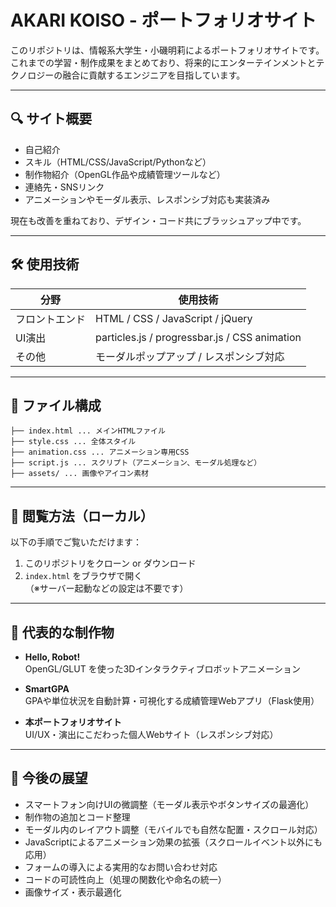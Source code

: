 # AKARI KOISO - ポートフォリオサイト

このリポジトリは、情報系大学生・小磯明莉によるポートフォリオサイトです。  
これまでの学習・制作成果をまとめており、将来的にエンターテインメントとテクノロジーの融合に貢献するエンジニアを目指しています。

---

## 🔍 サイト概要

- 自己紹介
- スキル（HTML/CSS/JavaScript/Pythonなど）
- 制作物紹介（OpenGL作品や成績管理ツールなど）
- 連絡先・SNSリンク
- アニメーションやモーダル表示、レスポンシブ対応も実装済み

現在も改善を重ねており、デザイン・コード共にブラッシュアップ中です。

---

## 🛠 使用技術

| 分野         | 使用技術                                  |
|--------------|-------------------------------------------|
| フロントエンド | HTML / CSS / JavaScript / jQuery          |
| UI演出       | particles.js / progressbar.js / CSS animation |
| その他        | モーダルポップアップ / レスポンシブ対応     |

---

## 🔧 ファイル構成
```
├── index.html ... メインHTMLファイル
├── style.css ... 全体スタイル
├── animation.css ... アニメーション専用CSS
├── script.js ... スクリプト（アニメーション、モーダル処理など）
├── assets/ ... 画像やアイコン素材
```
---

## 🚀 閲覧方法（ローカル）

以下の手順でご覧いただけます：

1. このリポジトリをクローン or ダウンロード  
2. `index.html` をブラウザで開く  
（※サーバー起動などの設定は不要です）

---

## 📸 代表的な制作物

- **Hello, Robot!**  
  OpenGL/GLUT を使った3Dインタラクティブロボットアニメーション

- **SmartGPA**  
  GPAや単位状況を自動計算・可視化する成績管理Webアプリ（Flask使用）

- **本ポートフォリオサイト**  
  UI/UX・演出にこだわった個人Webサイト（レスポンシブ対応）

---
## 👀 今後の展望

- スマートフォン向けUIの微調整（モーダル表示やボタンサイズの最適化）
- 制作物の追加とコード整理
- モーダル内のレイアウト調整（モバイルでも自然な配置・スクロール対応）
- JavaScriptによるアニメーション効果の拡張（スクロールイベント以外にも応用）
- フォームの導入による実用的なお問い合わせ対応
- コードの可読性向上（処理の関数化や命名の統一）
- 画像サイズ・表示最適化
